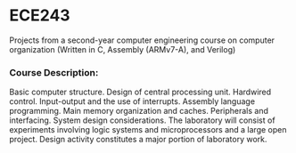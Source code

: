 # ECE243
Projects from a second-year computer engineering course on computer organization (Written in C, Assembly (ARMv7-A), and Verilog)

### Course Description:
Basic computer structure. Design of central processing unit. Hardwired control. Input-output and the use of interrupts. Assembly language programming. Main memory organization and caches. Peripherals and interfacing. System design considerations. The laboratory will consist of experiments involving logic systems and microprocessors and a large open project. Design activity constitutes a major portion of laboratory work.
